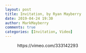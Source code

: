 ```yaml
---
layout: post
title: Invitation, by Ryan Mayberry
date: 2019-04-24 19:30
author: MarkMayberry
comments: true
categories: [Invitation, Video]
---
```

<!-- wp:core-embed/vimeo {"url":"https://vimeo.com/333142293","type":"video","providerNameSlug":"vimeo","className":"wp-embed-aspect-4-3 wp-has-aspect-ratio"} -->
<figure class="wp-block-embed-vimeo wp-block-embed is-type-video is-provider-vimeo wp-embed-aspect-4-3 wp-has-aspect-ratio"><div class="wp-block-embed__wrapper">
https://vimeo.com/333142293
</div></figure>
<!-- /wp:core-embed/vimeo -->
